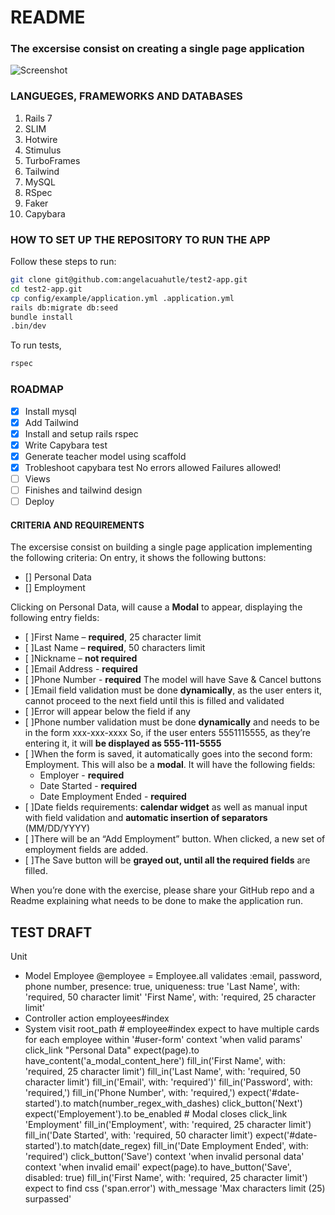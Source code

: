# README

### The excersise consist on creating a single page application

![Screenshot](shoot-app.png)

### LANGUEGES, FRAMEWORKS AND DATABASES

1. Rails 7
2. SLIM
3. Hotwire
4. Stimulus
5. TurboFrames
6. Tailwind
7. MySQL
8. RSpec
9. Faker
10. Capybara

### HOW TO SET UP THE REPOSITORY TO RUN THE APP

Follow these steps to run:

```sh
git clone git@github.com:angelacuahutle/test2-app.git
cd test2-app.git
cp config/example/application.yml .application.yml
rails db:migrate db:seed
bundle install
.bin/dev
```

To run tests,

```sh
rspec
```

### ROADMAP

- [x] Install mysql
- [x] Add Tailwind
- [x] Install and setup rails rspec
- [x] Write Capybara test
- [x] Generate teacher model using scaffold
- [x] Trobleshoot capybara test
      No errors allowed
      Failures allowed!
- [ ] Views
- [ ] Finishes and tailwind design
- [ ] Deploy

#### CRITERIA AND REQUIREMENTS

The excersise consist on building a single page application implementing the following criteria:
On entry, it shows the following buttons:
- [] Personal Data
- [] Employment

Clicking on Personal Data, will cause a **Modal** to appear, displaying the following entry fields:
  - [ ]First Name – **required**, 25 character limit
  - [ ]Last Name – **required**, 50 characters limit
  - [ ]Nickname – **not required**
  - [ ]Email Address - **required**
  - [ ]Phone Number - **required**
The model will have Save & Cancel buttons
- [ ]Email field validation must be done **dynamically**, as the user enters it, cannot proceed to the
  next field until this is filled and validated
- [ ]Error will appear below the field if any
- [ ]Phone number validation must be done **dynamically** and needs to be in the form xxx-xxx-xxxx
  So, if the user enters 5551115555, as they’re entering it, it will **be displayed as 555-111-5555**
- [ ]When the form is saved, it automatically goes into the second form: Employment. This will also
  be a **modal**. It will have the following fields: 
  - Employer - **required** 
  - Date Started - **required**
  - Date Employment Ended - **required**
- [ ]Date fields requirements: **calendar widget** as well as manual input with field validation and 
  **automatic insertion of separators** (MM/DD/YYYY)
- [ ]There will be an “Add Employment” button. When clicked, a new set of employment fields are added.
- [ ]The Save button will be **grayed out, until all the required fields** are filled.

When you’re done with the exercise, please share your GitHub repo and a Readme explaining
what needs to be done to make the application run.

## TEST DRAFT

Unit

- Model Employee
  @employee = Employee.all
  validates :email, password, phone number, presence: true, uniqueness: true
  'Last Name', with: 'required, 50 character limit'
  'First Name', with: 'required, 25 character limit'
- Controller action
  employees#index
- System
  visit root_path # employee#index
  expect to have multiple cards for each employee
  within '#user-form'
    context 'when valid params'
      click_link "Personal Data"
      expect(page).to have_content('a_modal_content_here')
      fill_in('First Name', with: 'required, 25 character limit')
      fill_in('Last Name', with: 'required, 50 character limit')
      fill_in('Email', with: 'required')'
      fill_in('Password', with: 'required,')
      fill_in('Phone Number', with: 'required,')
      expect('#date-started').to match(number_regex_with_dashes)
      click_button('Next')
      expect('Employement').to be_enabled
      # Modal closes
      click_link 'Employment'
      fill_in('Employment', with: 'required, 25 character limit')
      fill_in('Date Started', with: 'required, 50 character limit')
      expect('#date-started').to match(date_regex)
      fill_in('Date Employment Ended', with: 'required')
      click_button('Save')    context 'when invalid personal data'
    context 'when invalid email'
      expect(page).to have_button('Save', disabled: true)
      fill_in('First Name', with: 'required, 25 character limit')
      expect to find css ('span.error') with_message 'Max characters limit (25) surpassed'


